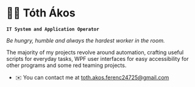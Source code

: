 # 👨‍💻 Tóth Ákos
**`IT System and Application Operator`**

*Be hungry, humble and always the hardest worker in the room.*

The majority of my projects revolve around automation, crafting useful scripts for everyday tasks, WPF user interfaces for easy accessibility for other programs and some red teaming projects.

* ✉️  You can contact me at [toth.akos.ferenc24725@gmail.com](mailto:toth.akos.ferenc24725@gmail.com)
